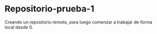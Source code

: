 # Repositorio-prueba-1
Creando un repositorio remoto, para luego comenzar a trabajar de forma local desde 0.
